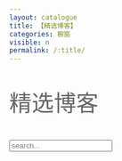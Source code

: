 ```yaml
---
layout: catalogue
title: 【精选博客】
categories: 橱窗
visible: n
permalink: /:title/
---
```




<p style="font-size:40px;color:#656565">
  精选博客
</p>


<div id="search-container">
<input type="text" id="search-input" placeholder="search...">
<ul id="results-container"></ul>
</div>

<script src="/public/js/search/search-script.js" type="text/javascript"></script>

<script>
SimpleJekyllSearch({
  searchInput: document.getElementById('search-input'),
  resultsContainer: document.getElementById('results-container'),
  json: '/public/js/search/search.json'
})
</script>
